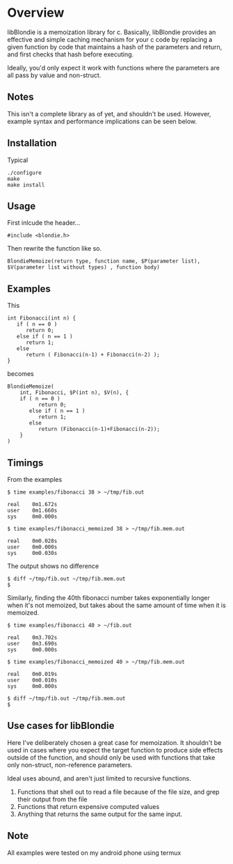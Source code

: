 # Overview
libBlondie is a memoization library for c. Basically, libBlondie provides an effective and simple caching mechanism for your c code by replacing a given function by code that maintains a hash of the parameters and return, and first checks that hash before executing.

Ideally, you'd only expect it work with functions where the parameters are all pass by value and non-struct. 

## Notes
This isn't a complete library as of yet, and shouldn't be used. However, example syntax and performance implications can be seen below.

## Installation
Typical
```
./configure
make
make install
```

## Usage
First inlcude the header...

```
#include <blondie.h>
```


Then rewrite the function like so.

```
BlondieMemoize(return type, function name, $P(parameter list), $V(parameter list without types) , function body)
```

## Examples
This

```
int Fibonacci(int n) {
   if ( n == 0 )
      return 0;
   else if ( n == 1 )
      return 1;
   else
      return ( Fibonacci(n-1) + Fibonacci(n-2) );
} 
```

becomes

```
BlondieMemoize( 
    int, Fibonacci, $P(int n), $V(n), {
    if ( n == 0 )
          return 0;
       else if ( n == 1 )
          return 1;
       else
          return (Fibonacci(n-1)+Fibonacci(n-2));
    }
)
```

## Timings
From the examples

```
$ time examples/fibonacci 38 > ~/tmp/fib.out
 
real    0m1.672s
user    0m1.660s
sys     0m0.000s
```

```
$ time examples/fibonacci_memoized 38 > ~/tmp/fib.mem.out
 
real    0m0.028s
user    0m0.000s
sys     0m0.030s
```

The output shows no difference

```
$ diff ~/tmp/fib.out ~/tmp/fib.mem.out
$
```

Similarly, finding the 40th fibonacci number takes exponentially longer when it's not memoized, but takes about the same amount of time when it is memoized.

```
$ time examples/fibonacci 40 > ~/fib.out

real    0m3.702s
user    0m3.690s
sys     0m0.000s
```

```
$ time examples/fibonacci_memoized 40 > ~/tmp/fib.mem.out

real    0m0.019s
user    0m0.010s
sys     0m0.000s
```

```
$ diff ~/tmp/fib.out ~/tmp/fib.mem.out
$
```

## Use cases for libBlondie
Here I've deliberately chosen a great case for memoization. It shouldn't be used in cases where you expect the target function to produce side effects outside of the function, and should only be used with functions that take only non-struct, non-reference parameters. 

Ideal uses abound, and aren't just limited to recursive functions.

1. Functions that shell out to read a file because of the file size, and grep their output from the file
2. Functions that return expensive computed values
3. Anything that returns the same output for the same input.

## Note
All examples were tested on my android phone using termux
